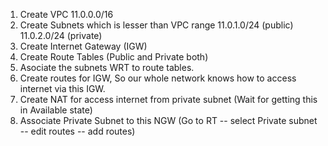 1. Create VPC 11.0.0.0/16
2. Create Subnets which is lesser than VPC range 11.0.1.0/24 (public) 11.0.2.0/24 (private)
3. Create Internet Gateway (IGW) 
4. Create Route Tables (Public and Private both)
5. Asociate the subnets WRT to route tables.
6. Create routes for IGW, So our whole network knows how to access internet via this IGW.
7. Create NAT for access internet from private subnet  (Wait for getting this in Available state)
8. Associate Private Subnet to this NGW (Go to RT -- select Private subnet -- edit routes -- add routes)
